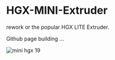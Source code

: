 # HGX-MINI-Extruder
rework or the popular HGX LITE Extruder.

Github page building ...

![mini hgx 19](https://github.com/user-attachments/assets/dc3c5ab1-8372-4637-ae88-505f1250b75d)
